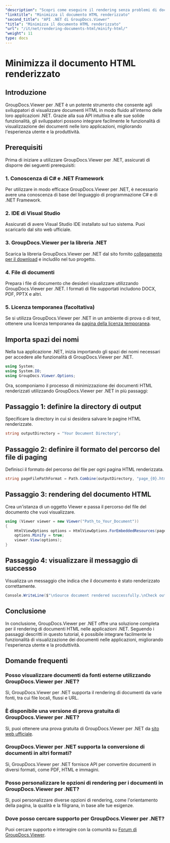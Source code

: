 ```yaml
---
"description": "Scopri come eseguire il rendering senza problemi di documenti HTML nelle applicazioni .NET utilizzando GroupDocs.Viewer per .NET."
"linktitle": "Minimizza il documento HTML renderizzato"
"second_title": "API .NET di GroupDocs.Viewer"
"title": "Minimizza il documento HTML renderizzato"
"url": "/it/net/rendering-documents-html/minify-html/"
"weight": 11
type: docs
---
```

# Minimizza il documento HTML renderizzato

## Introduzione
GroupDocs.Viewer per .NET è un potente strumento che consente agli sviluppatori di visualizzare documenti HTML in modo fluido all'interno delle loro applicazioni .NET. Grazie alla sua API intuitiva e alle sue solide funzionalità, gli sviluppatori possono integrare facilmente le funzionalità di visualizzazione dei documenti nelle loro applicazioni, migliorando l'esperienza utente e la produttività.
## Prerequisiti
Prima di iniziare a utilizzare GroupDocs.Viewer per .NET, assicurati di disporre dei seguenti prerequisiti:
### 1. Conoscenza di C# e .NET Framework
Per utilizzare in modo efficace GroupDocs.Viewer per .NET, è necessario avere una conoscenza di base del linguaggio di programmazione C# e di .NET Framework.
### 2. IDE di Visual Studio
Assicurati di avere Visual Studio IDE installato sul tuo sistema. Puoi scaricarlo dal sito web ufficiale.
### 3. GroupDocs.Viewer per la libreria .NET
Scarica la libreria GroupDocs.Viewer per .NET dal sito fornito [collegamento per il download](https://releases.groupdocs.com/viewer/net/) e includilo nel tuo progetto.
### 4. File di documenti
Prepara i file di documento che desideri visualizzare utilizzando GroupDocs.Viewer per .NET. I formati di file supportati includono DOCX, PDF, PPTX e altri.
### 5. Licenza temporanea (facoltativa)
Se si utilizza GroupDocs.Viewer per .NET in un ambiente di prova o di test, ottenere una licenza temporanea da [pagina della licenza temporanea](https://purchase.groupdocs.com/temporary-license/).

## Importa spazi dei nomi
Nella tua applicazione .NET, inizia importando gli spazi dei nomi necessari per accedere alle funzionalità di GroupDocs.Viewer per .NET.
```csharp
using System;
using System.IO;
using GroupDocs.Viewer.Options;
```

Ora, scomponiamo il processo di minimizzazione dei documenti HTML renderizzati utilizzando GroupDocs.Viewer per .NET in più passaggi:
## Passaggio 1: definire la directory di output
Specificare la directory in cui si desidera salvare le pagine HTML renderizzate.
```csharp
string outputDirectory = "Your Document Directory";
```
## Passaggio 2: definire il formato del percorso del file di paging
Definisci il formato del percorso del file per ogni pagina HTML renderizzata.
```csharp
string pageFilePathFormat = Path.Combine(outputDirectory, "page_{0}.html");
```
## Passaggio 3: rendering del documento HTML
Crea un'istanza di un oggetto Viewer e passa il percorso del file del documento che vuoi visualizzare.
```csharp
using (Viewer viewer = new Viewer("Path_to_Your_Document"))
{
    HtmlViewOptions options = HtmlViewOptions.ForEmbeddedResources(pageFilePathFormat);
    options.Minify = true;
    viewer.View(options);
}
```
## Passaggio 4: visualizzare il messaggio di successo
Visualizza un messaggio che indica che il documento è stato renderizzato correttamente.
```csharp
Console.WriteLine($"\nSource document rendered successfully.\nCheck output in {outputDirectory}.");
```

## Conclusione
In conclusione, GroupDocs.Viewer per .NET offre una soluzione completa per il rendering di documenti HTML nelle applicazioni .NET. Seguendo i passaggi descritti in questo tutorial, è possibile integrare facilmente le funzionalità di visualizzazione dei documenti nelle applicazioni, migliorando l'esperienza utente e la produttività.
## Domande frequenti
### Posso visualizzare documenti da fonti esterne utilizzando GroupDocs.Viewer per .NET?
Sì, GroupDocs.Viewer per .NET supporta il rendering di documenti da varie fonti, tra cui file locali, flussi e URL.
### È disponibile una versione di prova gratuita di GroupDocs.Viewer per .NET?
Sì, puoi ottenere una prova gratuita di GroupDocs.Viewer per .NET da [sito web ufficiale](https://releases.groupdocs.com/).
### GroupDocs.Viewer per .NET supporta la conversione di documenti in altri formati?
Sì, GroupDocs.Viewer per .NET fornisce API per convertire documenti in diversi formati, come PDF, HTML e immagini.
### Posso personalizzare le opzioni di rendering per i documenti in GroupDocs.Viewer per .NET?
Sì, puoi personalizzare diverse opzioni di rendering, come l'orientamento della pagina, la qualità e la filigrana, in base alle tue esigenze.
### Dove posso cercare supporto per GroupDocs.Viewer per .NET?
Puoi cercare supporto e interagire con la comunità su [Forum di GroupDocs.Viewer](https://forum.groupdocs.com/c/viewer/9).